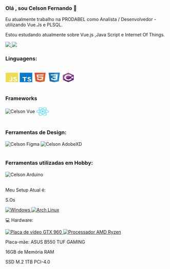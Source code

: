 ### Olá , sou Celson Fernando 👋

Eu atualmente trabalho na PRODABEL como Analista / Desenvolvedor - utilizando Vue.Js e PLSQL.

Estou estudando atualmente sobre Vue.js ,Java Script e Internet Of Things.

<!--
**CelsonF/CelsonF** is a ✨ _special_ ✨ repository because its `README.md` (this file) appears on your GitHub profile.

Here are some ideas to get you started:

- 🔭 I’m currently working on ...
- 🌱 I’m currently learning ...
- 👯 I’m looking to collaborate on ...
- 🤔 I’m looking for help with ...
- 💬 Ask me about ...
- 📫 How to reach me: ...
- 😄 Pronouns: ...
- ⚡ Fun fact: ...
-->

<div>
  <a href="https://github.com/CelsonF"> 
   <img height="180em" src="https://github-readme-stats.vercel.app/api?username=CelsonF&show_icons=true&theme=blue-green&include_all_commits=true&count_private=true"/>
   <img height="180em" src="https://github-readme-stats.vercel.app/api/top-langs/?username=CelsonF&layout=compact&langs_count=7&theme=blue-green"/>
  </a>
</div>

### Linguagens:
<div style="display: inline_block"><br>
  <img align="center" alt="Celson-Js" height="30" width="40" src="https://raw.githubusercontent.com/devicons/devicon/master/icons/javascript/javascript-plain.svg">
  <img align="center" alt="Celson-Ts" height="30" width="40" src="https://raw.githubusercontent.com/devicons/devicon/master/icons/typescript/typescript-plain.svg">
  <img align="center" alt="Celson-HTML" height="30" width="40" src="https://raw.githubusercontent.com/devicons/devicon/master/icons/html5/html5-original.svg">
  <img align="center" alt="Celson-CSS" height="30" width="40" src="https://raw.githubusercontent.com/devicons/devicon/master/icons/css3/css3-original.svg">
  <img align="center" alt="Celson-Csharp" height="30" width="40" src="https://raw.githubusercontent.com/devicons/devicon/master/icons/csharp/csharp-original.svg">
</div>

</br>

### Frameworks
<div style="display: inline_block">
   <img align="center" alt="Celson Vue"  height="30" width="40" src="https://cdn.jsdelivr.net/gh/devicons/devicon/icons/vuejs/vuejs-original-wordmark.svg" />
   <img align="center" alt="Celson-React" height="30" width="40" src="https://raw.githubusercontent.com/devicons/devicon/master/icons/react/react-original.svg">
</div>

</br>

### Ferramentas de Design:
<div style="display: inline_block">
  <img align="center" alt="Celson Figma"  height="30" width="40"  src="https://cdn.jsdelivr.net/gh/devicons/devicon/icons/figma/figma-original.svg" />
  <img align="center" alt="Celson AdobeXD"  height="30" width="40"  src="https://cdn.jsdelivr.net/gh/devicons/devicon/icons/xd/xd-plain.svg" />
</div>
 
</br>

### Ferramentas utilizadas em Hobby:
<div style="display: inline_block">
  <img align="center" alt="Celson Arduino" height="30" width="40" src="https://cdn.jsdelivr.net/gh/devicons/devicon/icons/arduino/arduino-original-wordmark.svg" />
</div>

</br>

Meu Setup Atual é:

S.Os
<div>
 <a href="https://www.microsoft.com/pt-br/" target="_blank">
  <img alt="Windows" src="https://img.shields.io/badge/Windows-0078D6?style=for-the-badge&logo=windows&logoColor=white"> 
 </a>
  <a href="https://archlinux.org/" target="_blank">
  <img alt="Arch Linux" src="https://img.shields.io/badge/Arch_Linux-1793D1?style=for-the-badge&logo=arch-linux&logoColor=white"> 
 </a>
</div>


💻 Hardware:

<div>
 <a href="https://www.nvidia.com/Download/index.aspx" target="_blank">
  <img alt="Placa de vídeo GTX 960" src="https://img.shields.io/badge/NVIDIA-GTX960-76B900?style=for-the-badge&logo=nvidia&logoColor=white"> 
 </a>
 <a href="https://www.microsoft.com/pt-br/" target="_blank">
  <img alt="Processador AMD Ryzen" src="https://img.shields.io/badge/AMD-Ryzen_5_5600X-ED1C24?style=for-the-badge&logo=amd&logoColor=white"> 
 </a>
 <p>
  Placa-mãe: ASUS B550 TUF GAMING
 </p>
  <p>
   16GB de Memória RAM
  </p>
  <p>
  SSD M.2 1TB PCI-4.0
  </p>
</div>
